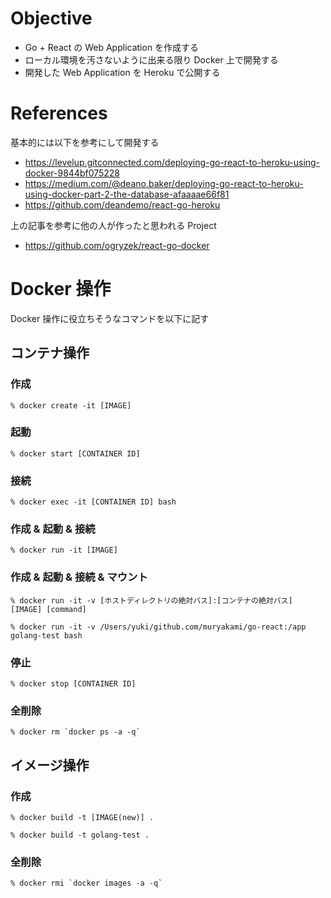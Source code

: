 # Objective
- Go + React の Web Application を作成する
- ローカル環境を汚さないように出来る限り Docker 上で開発する
- 開発した Web Application を Heroku で公開する

# References
基本的には以下を参考にして開発する

- https://levelup.gitconnected.com/deploying-go-react-to-heroku-using-docker-9844bf075228
- https://medium.com/@deano.baker/deploying-go-react-to-heroku-using-docker-part-2-the-database-afaaaae66f81
- https://github.com/deandemo/react-go-heroku

上の記事を参考に他の人が作ったと思われる Project
- https://github.com/ogryzek/react-go-docker

# Docker 操作
Docker 操作に役立ちそうなコマンドを以下に記す

## コンテナ操作

### 作成
```
% docker create -it [IMAGE]
```

### 起動
```
% docker start [CONTAINER ID]
```

### 接続
```
% docker exec -it [CONTAINER ID] bash
```

### 作成 & 起動 & 接続
```
% docker run -it [IMAGE]
```

### 作成 & 起動 & 接続 & マウント
``` bash:usage
% docker run -it -v [ホストディレクトリの絶対パス]:[コンテナの絶対パス] [IMAGE] [command]
```
``` bash:e.g.
% docker run -it -v /Users/yuki/github.com/muryakami/go-react:/app golang-test bash
```

### 停止
```
% docker stop [CONTAINER ID]
```

### 全削除
```
% docker rm `docker ps -a -q`
```

## イメージ操作

### 作成
``` bash:usage
% docker build -t [IMAGE(new)] .
```
``` bash:e.g.
% docker build -t golang-test .
```

### 全削除
```
% docker rmi `docker images -a -q`
```
